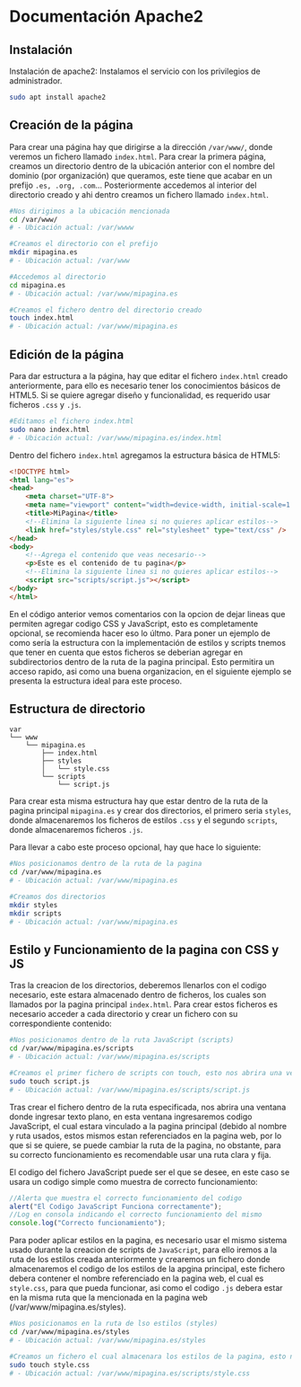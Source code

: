 # Documentación Apache2

## Instalación
Instalación de apache2:
Instalamos el servicio con los privilegios de administrador.
```bash
sudo apt install apache2
```

## Creación de la página
Para crear una página hay que dirigirse a la dirección `/var/www/`, donde veremos un fichero llamado `index.html`.
Para crear la primera página, creamos un directorio dentro de la ubicación anterior con el nombre del dominio (por organización) que queramos, este tiene que acabar en un prefijo `.es, .org, .com`...
Posteriormente accedemos al interior del directorio creado y ahi dentro creamos un fichero llamado `index.html`.
```bash
#Nos dirigimos a la ubicación mencionada
cd /var/www/
# - Ubicación actual: /var/wwww

#Creamos el directorio con el prefijo
mkdir mipagina.es
# - Ubicación actual: /var/www

#Accedemos al directorio
cd mipagina.es
# - Ubicación actual: /var/www/mipagina.es

#Creamos el fichero dentro del directorio creado
touch index.html
# - Ubicación actual: /var/www/mipagina.es
```

## Edición de la página
Para dar estructura a la página, hay que editar el fichero `index.html` creado anteriormente, para ello es necesario tener los conocimientos básicos de HTML5.
Si se quiere agregar diseño y funcionalidad, es requerido usar ficheros `.css` y `.js`.
```bash
#Editamos el fichero index.html
sudo nano index.html
# - Ubicación actual: /var/www/mipagina.es/index.html
```

Dentro del fichero `index.html` agregamos la estructura básica de HTML5:
```html
<!DOCTYPE html>
<html lang="es">
<head>
    <meta charset="UTF-8">
    <meta name="viewport" content="width=device-width, initial-scale=1.0">
    <title>MiPagina</title>
    <!--Elimina la siguiente linea si no quieres aplicar estilos-->
    <link href="styles/style.css" rel="stylesheet" type="text/css" />
</head>
<body>
    <!--Agrega el contenido que veas necesario-->
    <p>Este es el contenido de tu pagina</p>
    <!--Elimina la siguiente linea si no quieres aplicar estilos-->
    <script src="scripts/script.js"></script>
</body>
</html>
```

En el código anterior vemos comentarios con la opcion de dejar lineas que permiten agregar codigo CSS y JavaScript, esto es completamente opcional, se recomienda hacer eso lo últmo.
Para poner un ejemplo de como sería la estructura con la implementación de estilos y scripts tnemos que tener en cuenta que estos ficheros se deberian agregar en subdirectorios dentro de la ruta de la pagina principal.
Esto permitira un acceso rapido, asi como una buena organizacion, en el siguiente ejemplo se presenta la estructura ideal para este proceso.

## Estructura de directorio
```
var
└── www
    └── mipagina.es
        ├── index.html
        ├── styles
        │   └── style.css
        └── scripts
            └── script.js
```

Para crear esta misma estructura hay que estar dentro de la ruta de la pagina principal `mipagina.es` y crear dos directorios, el primero seria `styles`, donde almacenaremos los ficheros de estilos `.css` y el segundo `scripts`, donde almacenaremos ficheros `.js`.

Para llevar a cabo este proceso opcional, hay que hace lo siguiente:
```bash
#Nos posicionamos dentro de la ruta de la pagina
cd /var/www/mipagina.es
# - Ubicación actual: /var/www/mipagina.es

#Creamos dos directorios
mkdir styles
mkdir scripts
# - Ubicación actual: /var/www/mipagina.es
```
## Estilo y Funcionamiento de la pagina con CSS y JS

Tras la creacion de los directorios, deberemos llenarlos con el codigo necesario, este estara almacenado dentro de ficheros, los cuales son llamados por la pagina principal `index.html`.
Para crear estos ficheros es necesario acceder a cada directorio y crear un fichero con su correspondiente contenido:
```bash
#Nos posicionamos dentro de la ruta JavaScript (scripts)
cd /var/www/mipagina.es/scripts
# - Ubicación actual: /var/www/mipagina.es/scripts

#Creamos el primer fichero de scripts con touch, esto nos abrira una ventana para introducir texto
sudo touch script.js
# - Ubicación actual: /var/www/mipagina.es/scripts/script.js
```

Tras crear el fichero dentro de la ruta especificada, nos abrira una ventana donde ingresar texto plano, en esta ventana ingresaremos codigo JavaScript, el cual estara vinculado a la pagina principal (debido al nombre y ruta usados, estos mismos estan referenciados en la pagina web, por lo que si se quiere, se puede cambiar la ruta de la pagina, no obstante, para su correcto funcionamiento es recomendable usar una ruta clara y fija.

El codigo del fichero JavaScript puede ser el que se desee, en este caso se usara un codigo simple como muestra de correcto funcionamiento:
```js
//Alerta que muestra el correcto funcionamiento del codigo
alert("El Codigo JavaScript Funciona correctamente");
//Log en consola indicando el correcto funcionamiento del mismo
console.log("Correcto funcionamiento");
```

Para poder aplicar estilos en la pagina, es necesario usar el mismo sistema usado durante la creacion de scripts de `JavaScript`, para ello iremos a la ruta de los estilos creada anteriormente y crearemos un fichero donde almacenaremos el codigo de los estilos de la apgina principal, este fichero debera contener el nombre referenciado en la pagina web, el cual es `style.css`, para que pueda funcionar, asi como el codigo `.js` debera estar en la misma ruta que la mencionada en la pagina web (/var/www/mipagina.es/styles).
```bash
#Nos posicionamos en la ruta de lso estilos (styles)
cd /var/www/mipagina.es/styles
# - Ubicación actual: /var/www/mipagina.es/styles

#Creamos un fichero el cual almacenara los estilos de la pagina, esto nos abrira una ventana para introducir texto, de la misma manera que sucedio con la creacion del fichero de scripts de JavaScript
sudo touch style.css
# - Ubicación actual: /var/www/mipagina.es/scripts/style.css
```
